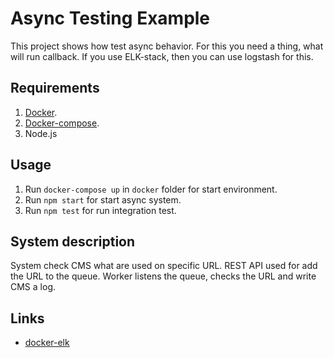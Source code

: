 # Async Testing Example

This project shows how test async behavior. For this you need a thing, what will run callback. If you use ELK-stack, then you can use logstash for this.

## Requirements

1. [Docker](http://docker.io).
2. [Docker-compose](http://docs.docker.com/compose/install/).
3. Node.js

## Usage

1. Run `docker-compose up` in `docker` folder for start environment.
2. Run `npm start` for start async system.
3. Run `npm test` for run integration test.

## System description

System check CMS what are used on specific URL. REST API used for add the URL to the queue. Worker listens the queue, checks the URL and write CMS a log.

## Links

* [docker-elk](https://github.com/deviantony/docker-elk)